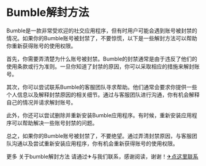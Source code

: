 # Bumble解封方法

Bumble是一款非常受欢迎的社交应用程序，但有时用户可能会遇到账号被封禁的情况。如果你的Bumble账号被封禁了，不要惊慌，以下是一些解封方法可以帮助你重新获得账号的使用权限。

首先，你需要弄清楚为什么账号被封禁。Bumble的封禁通常是由于违反了他们的使用条款或行为准则。一旦你知道了封禁的原因，你可以采取相应的措施来解封账号。

其次，你可以尝试联系Bumble的客服团队寻求帮助。他们通常会要求你提供一些个人信息以及解释封禁原因的相关细节。通过与客服团队进行沟通，你有机会解释自己的情况并请求解封账号。

此外，你还可以尝试删除并重新安装Bumble应用程序。有时候，重新安装应用程序可以帮助解决一些账号封禁的问题。

总之，如果你的Bumble账号被封禁了，不要绝望。通过弄清封禁原因，与客服团队沟通以及尝试重新安装应用程序，你有机会重新获得账号的使用权限。

更多 关于bumble解封方法 请通过✈与我们联系，感谢阅读，谢谢！[✈点这里联系](https://acc.k02.cc)